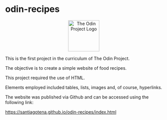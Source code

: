 # odin-recipes

<p align="center">
<img src="https://www.theodinproject.com/mstile-310x310.png" alt="The Odin Project Logo" width="100" height="100">
</p>

This is the first project in the curriculum of The Odin Project.

The objective is to create a simple website of food recipes.

This project required the use of HTML.

Elements employed included tables, lists, images and, of course, hyperlinks.

The website was published via Github and can be accessed using the following link:

https://santiagotena.github.io/odin-recipes/index.html
